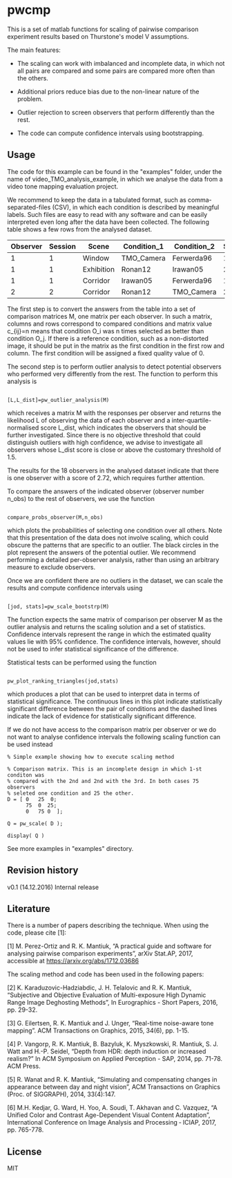# pwcmp 

This is a set of matlab functions for scaling of pairwise comparison experiment results based on Thurstone's model V assumptions.

The main features:

* The scaling can work with imbalanced and incomplete data, in which not all pairs are compared and some pairs are compared more often than the others.

* Additional priors reduce bias due to the non-linear nature of the problem.

* Outlier rejection to screen observers that perform differently than the rest.

* The code can compute confidence intervals using bootstrapping. 

## Usage


The code for this example can be found in the "examples" folder, under the name of video_TMO_analysis_example, in which we analyse the data from a video tone mapping evaluation project.

We recommend to keep the data in a tabulated format, such as comma-separated-files (CSV), in which each condition is described by meaningful labels. Such files are easy to read with any software and can be easily interpreted even long after the data have been collected. The following table shows a few rows from the analysed dataset.


| Observer | Session | Scene | Condition_1 | Condition_2 | Selection |
| ----------- | ----------- | ----------- | ----------- | ----------- | ----------- |
| 1 | 1 | Window	| TMO_Camera	| Ferwerda96 | 1 |
| 1 | 1 | Exhibition | Ronan12 | Irawan05	| 2 |
| 1 | 1 | Corridor | Irawan05 | Ferwerda96 |	1 |
| 2 | 2 | Corridor |	Ronan12 | TMO_Camera | 2|


The first step is to convert the answers from the table into a set of comparison matrices M, one matrix per each observer. In such a matrix, columns and rows correspond to compared conditions and matrix value c_{ij}=n means that condition O_i was n times selected as better than condition O_j. If there is a reference condition, such as a non-distorted image, it should be put in the matrix as the first condition in the first row and column. The first condition will be assigned a fixed quality value of 0. 

The second step is to perform outlier analysis to detect potential observers who performed very differently from the rest. The function to perform this analysis is

```

[L,L_dist]=pw_outlier_analysis(M)

```

which receives a matrix M with the responses per observer and returns the likelihood L of observing the data of each observer and a inter-quartile-normalised score L_dist, which indicates the observers that should be further investigated. Since there is no objective threshold that could distinguish outliers with high confidence, we advise to investigate all observers whose L_dist score is close or above the customary threshold of 1.5.

The results for the 18 observers in the analysed dataset indicate that there is one observer with a score of 2.72, which requires further attention.

To compare the answers of the indicated observer (observer number n_obs) to the rest of observers, we use the function 


```

compare_probs_observer(M,n_obs)

```

which plots the probabilities of selecting one condition over all others. Note that this presentation of the data does not involve scaling, which could obscure the patterns that are specific to an outlier. The black circles in the plot represent the answers of the potential outlier. We recommend performing a detailed per-observer analysis, rather than using an arbitrary measure to exclude observers. 

Once we are confident there are no outliers in the dataset, we can scale the results and compute confidence intervals using
```

[jod, stats]=pw_scale_bootstrp(M)

```

The function expects the same matrix of comparison per observer M as the outlier analysis and returns the scaling solution and a set of statistics. Confidence intervals represent the range in which the estimated quality values lie with 95\% confidence. The confidence intervals, however, should not be used to infer statistical significance of the difference. 

Statistical tests can be performed using the function 

```

pw_plot_ranking_triangles(jod,stats)

```
which produces a plot that can be used to interpret data in terms of statistical significance. The continuous lines in this plot indicate statistically significant difference between the pair of conditions and the dashed lines indicate the lack of evidence for statistically significant difference.

If we do not have access to the comparison matrix per observer or we do not want to analyse confidence intervals the following scaling function can be used instead


```
% Simple example showing how to execute scaling method

% Comparison matrix. This is an incomplete design in which 1-st conditon was
% compared with the 2nd and 2nd with the 3rd. In both cases 75 observers
% seleted one condition and 25 the other.
D = [ 0   25  0;
      75  0  25;
      0   75 0  ];
   
Q = pw_scale( D );

display( Q )
```


See more examples in "examples" directory.

## Revision history

v0.1 (14.12.2016) Internal release

## Literature

There is a number of papers describing the technique. When using the code, please cite [1]: 

[1] M. Perez-Ortiz and R. K. Mantiuk, “A practical guide and software for analysing pairwise comparison experiments”, arXiv Stat.AP, 2017, accessible at https://arxiv.org/abs/1712.03686

The scaling method and code has been used in the following papers: 

[2] K. Karaduzovic-Hadziabdic, J. H. Telalovic and R. K. Mantiuk, “Subjective and Objective Evaluation of Multi-exposure High Dynamic Range Image Deghosting Methods”, In Eurographics - Short Papers, 2016, pp. 29-32.

[3] G. Eilertsen, R. K. Mantiuk and J. Unger, “Real-time noise-aware tone mapping”. ACM Transactions on Graphics, 2015, 34(6), pp. 1-15.

[4] P. Vangorp, R. K. Mantiuk, B. Bazyluk, K. Myszkowski, R. Mantiuk, S. J. Watt and H.-P. Seidel, “Depth from HDR: depth induction or increased realism?” In ACM Symposium on Applied Perception - SAP, 2014, pp. 71-78. ACM Press.

[5] R. Wanat and R. K. Mantiuk, “Simulating and compensating changes in appearance between day and night vision”, ACM Transactions on Graphics (Proc. of SIGGRAPH), 2014, 33(4):147.

[6] M.H. Kedjar, G. Ward, H. Yoo, A. Soudi, T. Akhavan and C. Vazquez, “A Unified Color and Contrast Age-Dependent Visual Content Adaptation”, International Conference on Image Analysis and Processing ‑ ICIAP, 2017, pp. 765-778.

## License

MIT
